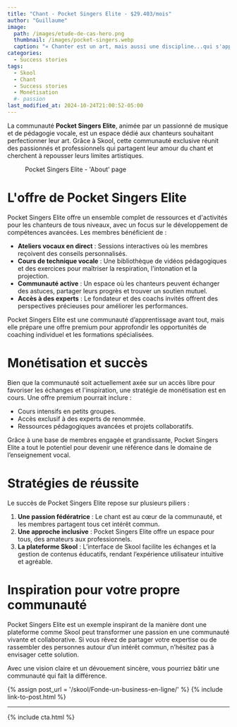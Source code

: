 ```yaml
---
title: "Chant - Pocket Singers Elite - $29.403/mois"
author: "Guillaume"
image: 
  path: /images/etude-de-cas-hero.png
  thumbnail: /images/pocket-singers.webp
  caption: "« Chanter est un art, mais aussi une discipline...qui s'apprend!»"
categories:
  - Success stories
tags:
  - Skool
  - Chant
  - Success stories
  - Monétisation
  #- passion
last_modified_at: 2024-10-24T21:00:52-05:00
---
```

La communauté **Pocket Singers Elite**, animée par un passionné de musique et de pédagogie vocale, est un espace dédié aux chanteurs souhaitant perfectionner leur art. Grâce à Skool, cette communauté exclusive réunit des passionnés et professionnels qui partagent leur amour du chant et cherchent à repousser leurs limites artistiques.

<figure class="align-center">
  <a href="#"><img src="{{ '/images/pocketsingers-about.webp' | absolute_url }}" alt=""></a>
  <figcaption>Pocket Singers Elite - 'About' page</figcaption>
</figure>

# L'offre de Pocket Singers Elite

Pocket Singers Elite offre un ensemble complet de ressources et d'activités pour les chanteurs de tous niveaux, avec un focus sur le développement de compétences avancées. Les membres bénéficient de :

* **Ateliers vocaux en direct** : Sessions interactives où les membres reçoivent des conseils personnalisés.
* **Cours de technique vocale** : Une bibliothèque de vidéos pédagogiques et des exercices pour maîtriser la respiration, l'intonation et la projection.
* **Communauté active** : Un espace où les chanteurs peuvent échanger des astuces, partager leurs progrès et trouver un soutien mutuel.
* **Accès à des experts** : Le fondateur et des coachs invités offrent des perspectives précieuses pour améliorer les performances.

Pocket Singers Elite est une communauté d’apprentissage avant tout, mais elle prépare une offre premium pour approfondir les opportunités de coaching individuel et les formations spécialisées.

# Monétisation et succès

Bien que la communauté soit actuellement axée sur un accès libre pour favoriser les échanges et l'inspiration, une stratégie de monétisation est en cours. Une offre premium pourrait inclure :

* Cours intensifs en petits groupes.
* Accès exclusif à des experts de renommée.
* Ressources pédagogiques avancées et projets collaboratifs.

Grâce à une base de membres engagée et grandissante, Pocket Singers Elite a tout le potentiel pour devenir une référence dans le domaine de l’enseignement vocal.

# Stratégies de réussite

Le succès de Pocket Singers Elite repose sur plusieurs piliers :

1. **Une passion fédératrice** : Le chant est au cœur de la communauté, et les membres partagent tous cet intérêt commun.
2. **Une approche inclusive** : Pocket Singers Elite offre un espace pour tous, des amateurs aux professionnels.
3. **La plateforme Skool** : L’interface de Skool facilite les échanges et la gestion de contenus éducatifs, rendant l’expérience utilisateur intuitive et agréable.

# Inspiration pour votre propre communauté

Pocket Singers Elite est un exemple inspirant de la manière dont une plateforme comme Skool peut transformer une passion en une communauté vivante et collaborative. Si vous rêvez de partager votre expertise ou de rassembler des personnes autour d’un intérêt commun, n’hésitez pas à envisager cette solution.

Avec une vision claire et un dévouement sincère, vous pourriez bâtir une communauté qui fait la différence.

{% assign post_url = '/skool/Fonde-un-business-en-ligne/' %}
{% include link-to-post.html %}

*******************************
{% include cta.html %}


